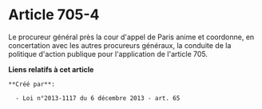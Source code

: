 # Article 705-4

Le procureur général près la cour d'appel de Paris anime et coordonne, en concertation avec les autres procureurs généraux,
la conduite de la politique d'action publique pour l'application de l'article 705.

**Liens relatifs à cet article**

	**Créé par**:

	  - Loi n°2013-1117 du 6 décembre 2013 - art. 65
